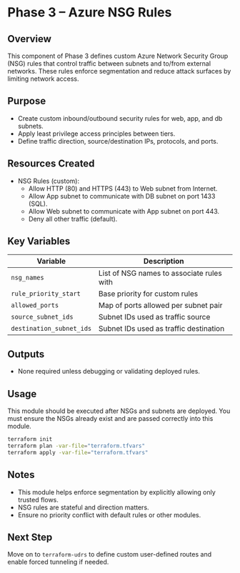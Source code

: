 # Phase 3 – Azure NSG Rules

## Overview
This component of Phase 3 defines custom Azure Network Security Group (NSG) rules that control traffic between subnets and to/from external networks. These rules enforce segmentation and reduce attack surfaces by limiting network access.

## Purpose
- Create custom inbound/outbound security rules for web, app, and db subnets.
- Apply least privilege access principles between tiers.
- Define traffic direction, source/destination IPs, protocols, and ports.

## Resources Created
- NSG Rules (custom):
  - Allow HTTP (80) and HTTPS (443) to Web subnet from Internet.
  - Allow App subnet to communicate with DB subnet on port 1433 (SQL).
  - Allow Web subnet to communicate with App subnet on port 443.
  - Deny all other traffic (default).

## Key Variables
| Variable                  | Description                               |
|---------------------------|-------------------------------------------|
| `nsg_names`               | List of NSG names to associate rules with |
| `rule_priority_start`     | Base priority for custom rules            |
| `allowed_ports`           | Map of ports allowed per subnet pair      |
| `source_subnet_ids`       | Subnet IDs used as traffic source         |
| `destination_subnet_ids`  | Subnet IDs used as traffic destination    |

## Outputs
- None required unless debugging or validating deployed rules.

## Usage
This module should be executed after NSGs and subnets are deployed. You must ensure the NSGs already exist and are passed correctly into this module.

```bash
terraform init
terraform plan -var-file="terraform.tfvars"
terraform apply -var-file="terraform.tfvars"
```

## Notes
- This module helps enforce segmentation by explicitly allowing only trusted flows.
- NSG rules are stateful and direction matters.
- Ensure no priority conflict with default rules or other modules.

## Next Step
Move on to `terraform-udrs` to define custom user-defined routes and enable forced tunneling if needed.